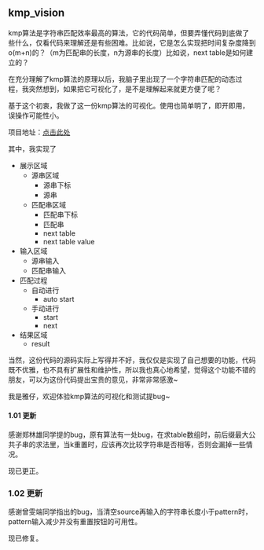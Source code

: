 ## kmp_vision

kmp算法是字符串匹配效率最高的算法，它的代码简单，但要弄懂代码到底做了些什么，仅看代码来理解还是有些困难。比如说，它是怎么实现把时间复杂度降到o(m+n)的？（m为匹配串的长度，n为源串的长度）比如说，next table是如何建立的？

在充分理解了kmp算法的原理以后，我脑子里出现了一个字符串匹配的动态过程，我突然想到，如果把它可视化了，是不是理解起来就更方便了呢？

基于这个初衷，我做了这一份kmp算法的可视化。使用也简单明了，即开即用，误操作可能性小。

项目地址：[点击此处](https://mosiya.github.io/kmp_vision/kmp_vision.html)

其中，我实现了
+ 展示区域
  + 源串区域
    + 源串下标
    + 源串
  + 匹配串区域
    + 匹配串下标
    + 匹配串
    + next table
    + next table value
+ 输入区域
  + 源串输入
  + 匹配串输入
+ 匹配过程
  + 自动进行
    + auto start
  + 手动进行
    + start
    + next
+ 结果区域
  + result


当然，这份代码的源码实际上写得并不好，我仅仅是实现了自己想要的功能，代码既不优雅，也不具有扩展性和维护性，所以我也真心地希望，觉得这个功能不错的朋友，可以为这份代码提出宝贵的意见，非常非常感激~

我是雅仔，欢迎体验kmp算法的可视化和测试提bug~

#### 1.01 更新

感谢郑林雄同学提的bug，原有算法有一处bug，在求table数组时，前后缀最大公共子串的求法里，当k重置时，应该再次比较字符串是否相等，否则会漏掉一些情况。

现已更正。

### 1.02 更新

感谢曾雯端同学指出的bug，当清空source再输入的字符串长度小于pattern时，pattern输入减少并没有重置按钮的可用性。

现已修复。